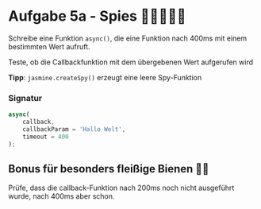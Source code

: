 # Aufgabe 5a - Spies 🕵️‍♀️🕵🏽‍♂️

Schreibe eine Funktion `async()`, die eine Funktion nach 400ms mit einem bestimmten Wert aufruft.

Teste, ob die Callbackfunktion mit dem übergebenen Wert aufgerufen wird

**Tipp**: `jasmine.createSpy()` erzeugt eine leere Spy-Funktion

### Signatur

```javascript
async(
	callback,
	callbackParam = 'Hallo Welt',
	timeout = 400
);
```

## Bonus für besonders fleißige Bienen 🐝🐝

Prüfe, dass die callback-Funktion nach 200ms noch nicht ausgeführt wurde, nach 400ms aber schon.